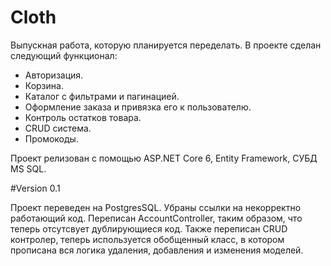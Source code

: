 # Cloth

Выпускная работа, которую планируется переделать. В проекте сделан следующий функционал:
* Авторизация.
* Корзина.
* Каталог с фильтрами и пагинацией.
* Оформление заказа и привязка его к пользователю.
* Контроль остатков товара.
* CRUD система.
* Промокоды.

Проект релизован с помощью ASP.NET Core 6, Entity Framework, СУБД MS SQL.

#Version 0.1

Проект переведен на PostgresSQL.
Убраны ссылки на некорректно работающий код. Переписан AccountController, таким образом, что теперь отсутсвует дублирующиеся код. Также переписан CRUD контролер, теперь используется обобщенный класс, в котором прописана вся логика удаления, добавления и изменения моделей.
